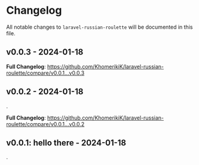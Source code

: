 # Changelog

All notable changes to `laravel-russian-roulette` will be documented in this file.

## v0.0.3 - 2024-01-18

**Full Changelog**: https://github.com/KhomerikiK/laravel-russian-roulette/compare/v0.0.1...v0.0.3

## v0.0.2 - 2024-01-18

.

**Full Changelog**: https://github.com/KhomerikiK/laravel-russian-roulette/compare/v0.0.1...v0.0.2

## v0.0.1: hello there - 2024-01-18

.
